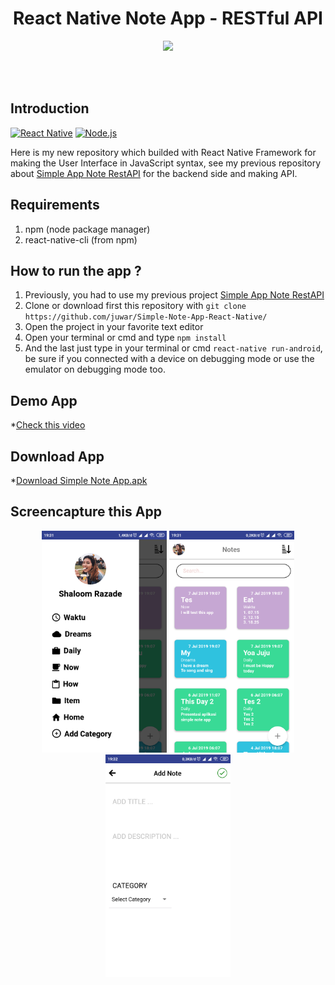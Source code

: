 <h1 align='center'>React Native Note App - RESTful API</h1>

<p align='center'>
  <a href='https://facebook.github.io/react-native/'>
  <img src='https://kreitech.io/blog/wp-content/uploads/2018/10/1_-NOQtyJAGQ1RNC3iVt_thA.png' />
  </a>
</p>

<br>
<br>

## Introduction
[![React Native](https://img.shields.io/badge/React%20Native-0.60-blue.svg?style=rounded-square)](https://facebook.github.io/react-native/)
[![Node.js](https://img.shields.io/badge/Node.js-v.10.16-green.svg?style=rounded-square)](https://nodejs.org/)

Here is my new repository which builded with React Native Framework for making the User Interface in JavaScript syntax, see my previous repository about [Simple App Note RestAPI](https://github.com/juwar/simpleAppNoteRestAPI) for the backend side and making API.

## Requirements
1. npm (node package manager)
2. react-native-cli (from npm)

## How to run the app ?
1. Previously, you had to use my previous project [Simple App Note RestAPI](https://github.com/juwar/simpleAppNoteRestAPI)
2. Clone or download first this repository with `git clone https://github.com/juwar/Simple-Note-App-React-Native/`
3. Open the project in your favorite text editor
4. Open your terminal or cmd and type `npm install`
5. And the last just type in your terminal or cmd `react-native run-android`, be sure if you connected with a device on debugging mode or use the emulator on debugging mode too.

## Demo App
*[Check this video](https://tiny.cc/sampleappnote) 

## Download App
*[Download Simple Note App.apk](https://drive.google.com/open?id=1_HanEnrj5Y4YM-CtbkGhRpYPI1gJ6qQf)

## Screencapture this App
<p align='center'>
  <span>
    <img src='https://github.com/juwar/Simple-Note-App-React-Native/blob/master/src/Screens/sampleImg/img1.png' width=200 />
    <img src='https://github.com/juwar/Simple-Note-App-React-Native/blob/master/src/Screens/sampleImg/img2.png' width=200 />
    <img src='https://github.com/juwar/Simple-Note-App-React-Native/blob/master/src/Screens/sampleImg/img3.png' width=200 />
  </span>
</p>
